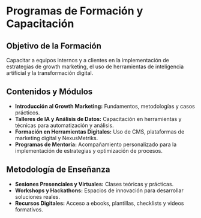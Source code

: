 # Programas de Formación y Capacitación

## Objetivo de la Formación
Capacitar a equipos internos y a clientes en la implementación de estrategias de growth marketing, el uso de herramientas de inteligencia artificial y la transformación digital.

## Contenidos y Módulos
- **Introducción al Growth Marketing:** Fundamentos, metodologías y casos prácticos.
- **Talleres de IA y Análisis de Datos:** Capacitación en herramientas y técnicas para automatización y análisis.
- **Formación en Herramientas Digitales:** Uso de CMS, plataformas de marketing digital y NexusMetriks.
- **Programas de Mentoría:** Acompañamiento personalizado para la implementación de estrategias y optimización de procesos.

## Metodología de Enseñanza
- **Sesiones Presenciales y Virtuales:** Clases teóricas y prácticas.
- **Workshops y Hackathons:** Espacios de innovación para desarrollar soluciones reales.
- **Recursos Digitales:** Acceso a ebooks, plantillas, checklists y videos formativos.
